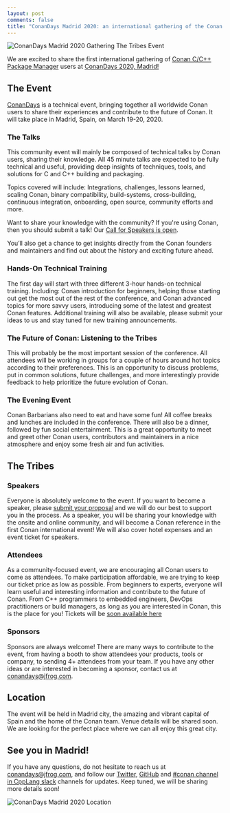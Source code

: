 ```yaml
---
layout: post
comments: false
title: "ConanDays Madrid 2020: an international gathering of the Conan C and C++ package manager community"
---
```


<p class="centered">
    <img  src="{{ site.url }}/assets/post_images/2019-11-04/ConanDays-Madrid-2020.png" align="center" alt="ConanDays Madrid 2020 Gathering The Tribes Event"/>
</p>

We are excited to share the first international gathering of [Conan C/C++ Package Manager](https://conan.io/) users at [ConanDays 2020, Madrid!](https://conandays.conan.io/)

## The Event

[ConanDays](https://conandays.conan.io/) is a technical event, bringing together all worldwide Conan users to share their experiences and contribute to the future of Conan. It will take place in Madrid, Spain, on March 19-20, 2020.

### The Talks
This community event will mainly be composed of technical talks by Conan users, sharing their knowledge. All 45 minute talks are expected to be fully technical and useful, providing deep insights of techniques, tools, and solutions for C and C++ building and packaging.

Topics covered will include: Integrations, challenges, lessons learned, scaling Conan, binary compatibility, build-systems, cross-building, continuous integration, onboarding, open source, community efforts and more.

Want to share your knowledge with the community? If you're using Conan, then you should submit a talk! Our [Call for Speakers is open](https://sessionize.com/conandays-2020/).

You’ll also get a chance to get insights directly from the Conan founders and maintainers and find out about the history and exciting future ahead.

### Hands-On Technical Training
The first day will start with three different 3-hour hands-on technical training. Including: Conan introduction for beginners, helping those starting out get the most out of the rest of the conference, and Conan advanced topics for more savvy users, introducing some of the latest and greatest Conan features. Additional training will also be available, please submit your ideas to us and stay tuned for new training announcements.

### The Future of Conan: Listening to the Tribes
This will probably be the most important session of the conference. All attendees will be working in groups for a couple of hours around hot topics according to their preferences. This is an opportunity to discuss problems, put in common solutions, future challenges, and more interestingly provide feedback to help prioritize the future evolution of Conan.

### The Evening Event
Conan Barbarians also need to eat and have some fun! All coffee breaks and lunches are included in the conference. There will also be a dinner, followed by fun social entertainment. This is a great opportunity to meet and greet other Conan users, contributors and maintainers in a nice atmosphere and enjoy some fresh air and fun activities.

## The Tribes

### Speakers
Everyone is absolutely welcome to the event. If you want to become a speaker, please [submit your proposal](https://sessionize.com/conandays-2020/) and we will do our best to support you in the process. As a speaker, you will be sharing your knowledge with the onsite and online community, and will become a Conan reference in the first Conan international event! We will also cover hotel expenses and an event ticket for speakers. 

### Attendees
As a community-focused event, we are encouraging all Conan users to come as attendees. To make participation affordable, we are trying to keep our ticket price as low as possible. From beginners to experts, everyone will learn useful and interesting information and contribute to the future of Conan. From C++ programmers to embedded engineers, DevOps practitioners or build managers, as long as you are interested in Conan, this is the place for you! Tickets will be [soon available here](https://www.eventbrite.com/e/conandays-2020-gathering-the-tribes-tickets-75869891889)

### Sponsors
Sponsors are always welcome! There are many ways to contribute to the event, from having a booth to show attendees your products, tools or company, to sending 4+ attendees from your team. If you have any other ideas or are interested in becoming a sponsor, contact us at conandays@jfrog.com.

## Location
The event will be held in Madrid city, the amazing and vibrant capital of Spain and the home of the Conan team. Venue details will be shared soon. We are looking for the perfect place where we can all enjoy this great city.


## See you in Madrid!
If you have any questions, do not hesitate to reach us at conandays@jfrog.com, and follow our [Twitter](https://twitter.com/conan_io), [GitHub](https://github.com/conan-io/conan) and [#conan channel in CppLang slack](https://cpplang.slack.com) channels for updates. Keep tuned, we will be sharing more details soon!



<p class="centered">
    <img  src="{{ site.url }}/assets/post_images/2019-11-04/ConanDays-Madrid-skyline.png" align="center" alt="ConanDays Madrid 2020 Location"/>
</p>
